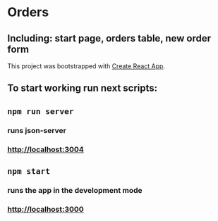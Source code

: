 # Orders
## Including: start page, orders table, new order form

This project was bootstrapped with [Create React App](https://github.com/facebook/create-react-app).

## To start working run next scripts:

## `npm run server` 
### runs json-server 
### [http://localhost:3004](http://localhost:3004)

## `npm start` 
### runs the app in the development mode
### [http://localhost:3000](http://localhost:3000)

